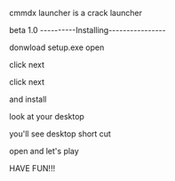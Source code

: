 cmmdx launcher is a crack launcher 

beta 1.0
----------Installing----------------


donwload setup.exe open 

click next 

click next

and install 

look at your desktop 

you'll see desktop short cut

open and let's play

HAVE FUN!!!
